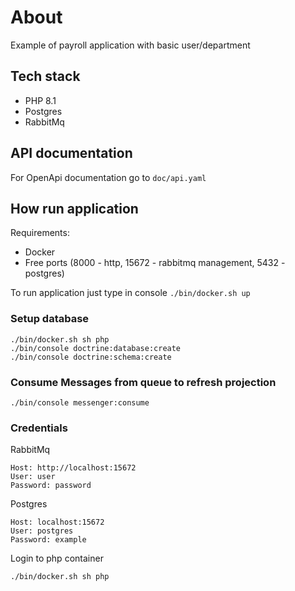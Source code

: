 # About

Example of payroll application with basic user/department

## Tech stack

- PHP 8.1
- Postgres
- RabbitMq

## API documentation

For OpenApi documentation go to ```doc/api.yaml```

## How run application

Requirements:
- Docker
- Free ports (8000 - http, 15672 - rabbitmq management, 5432 - postgres)

To run application just type in console
```./bin/docker.sh up```

### Setup database

```
./bin/docker.sh sh php
./bin/console doctrine:database:create
./bin/console doctrine:schema:create
```

### Consume Messages from queue to refresh projection
```
./bin/console messenger:consume
```

### Credentials

RabbitMq

```
Host: http://localhost:15672
User: user
Password: password    
```

Postgres

```
Host: localhost:15672
User: postgres
Password: example    
```

Login to php container
```
./bin/docker.sh sh php
```
